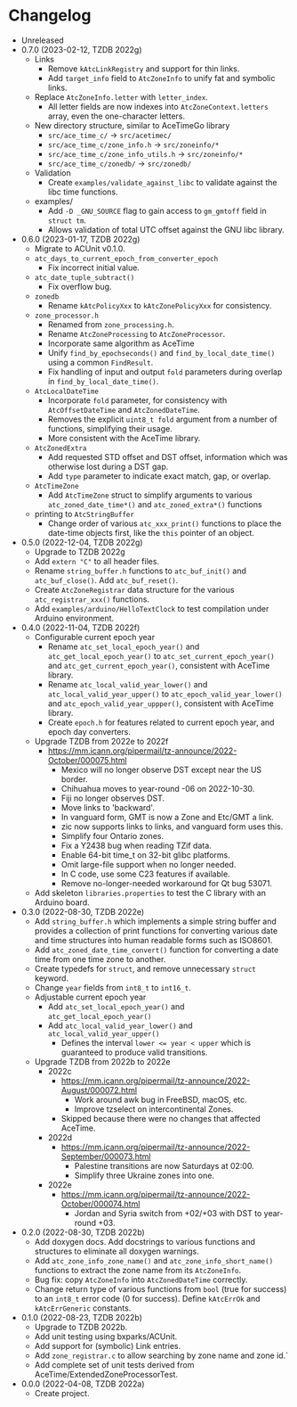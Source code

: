 # Changelog

* Unreleased
* 0.7.0 (2023-02-12, TZDB 2022g)
    * Links
        * Remove `kAtcLinkRegistry` and support for thin links.
        * Add `target_info` field to `AtcZoneInfo` to unify fat and symbolic
          links.
    * Replace `AtcZoneInfo.letter` with `letter_index`.
        * All letter fields are now indexes into `AtcZoneContext.letters` array,
          even the one-character letters.
    * New directory structure, similar to AceTimeGo library
        * `src/ace_time_c/` -> `src/acetimec/`
        * `src/ace_time_c/zone_info.h` -> `src/zoneinfo/*`
        * `src/ace_time_c/zone_info_utils.h` -> `src/zoneinfo/*`
        * `src/ace_time_c/zonedb/` -> `src/zonedb/`
    * Validation
        * Create `examples/validate_against_libc` to validate against the libc
          time functions.
    * examples/
        * Add `-D _GNU_SOURCE` flag to gain access to `gm_gmtoff` field
          in `struct tm`.
        * Allows validation of total UTC offset against the GNU libc library.
* 0.6.0 (2023-01-17, TZDB 2022g)
    * Migrate to ACUnit v0.1.0.
    * `atc_days_to_current_epoch_from_converter_epoch`
        * Fix incorrect initial value.
    * `atc_date_tuple_subtract()`
        * Fix overflow bug.
    * `zonedb`
        * Rename `kAtcPolicyXxx` to `kAtcZonePolicyXxx` for consistency.
    * `zone_processor.h`
        * Renamed from `zone_processing.h`.
        * Rename `AtcZoneProcessing` to `AtcZoneProcessor`.
        * Incorporate same algorithm as AceTime
        * Unify `find_by_epochseconds()` and `find_by_local_date_time()` using a
          common `FindResult`.
        * Fix handling of input and output `fold` parameters during overlap in
          `find_by_local_date_time()`.
    * `AtcLocalDateTime`
        * Incorporate `fold` parameter, for consistency with `AtcOffsetDateTime`
          and `AtcZonedDateTime`.
        * Removes the explicit `uint8_t fold` argument from a number of
          functions, simplifying their usage.
        * More consistent with the AceTime library.
    * `AtcZonedExtra`
        * Add requested STD offset and DST offset, information which was
          otherwise lost during a DST gap.
        * Add `type` parameter to indicate exact match, gap, or overlap.
    * `AtcTimeZone`
        * Add `AtcTimeZone` struct to simplify arguments to various
          `atc_zoned_date_time*()` and `atc_zoned_extra*()` functions
    * printing to `AtcStringBuffer`
        * Change order of various `atc_xxx_print()` functions to place the
          date-time objects first, like the `this` pointer of an object.
* 0.5.0 (2022-12-04, TZDB 2022g)
    * Upgrade to TZDB 2022g
    * Add `extern "C"` to all header files.
    * Rename `string_buffer.h` functions to `atc_buf_init()` and
      `atc_buf_close()`. Add `atc_buf_reset()`.
    * Create `AtcZoneRegistrar` data structure for the various
      `atc_registrar_xxx()` functions.
    * Add `examples/arduino/HelloTextClock` to test compilation under Arduino
      environment.
* 0.4.0 (2022-11-04, TZDB 2022f)
    * Configurable current epoch year
        * Rename `atc_set_local_epoch_year()` and `atc_get_local_epoch_year()`
          to `atc_set_current_epoch_year()` and `atc_get_current_epoch_year()`,
          consistent with AceTime library.
        * Rename `atc_local_valid_year_lower()` and
          `atc_local_valid_year_upper()` to `atc_epoch_valid_year_lower()` and
          `atc_epoch_valid_year_uppper()`, consistent with AceTime library.
        * Create `epoch.h` for features related to current epoch year, and
          epoch day converters.
    * Upgrade TZDB from 2022e to 2022f
        * https://mm.icann.org/pipermail/tz-announce/2022-October/000075.html
			* Mexico will no longer observe DST except near the US border.
			* Chihuahua moves to year-round -06 on 2022-10-30.
			* Fiji no longer observes DST.
			* Move links to 'backward'.
			* In vanguard form, GMT is now a Zone and Etc/GMT a link.
			* zic now supports links to links, and vanguard form uses this.
			* Simplify four Ontario zones.
			* Fix a Y2438 bug when reading TZif data.
			* Enable 64-bit time_t on 32-bit glibc platforms.
			* Omit large-file support when no longer needed.
			* In C code, use some C23 features if available.
			* Remove no-longer-needed workaround for Qt bug 53071.
    * Add skeleton `libraries.properties` to test the C library with an
      Arduino board.
* 0.3.0 (2022-08-30, TZDB 2022e)
    * Add `string_buffer.h` which implements a simple string buffer and
      provides a collection of print functions for converting various date
      and time structures into human readable forms such as ISO8601.
    * Add `atc_zoned_date_time_convert()` function for converting
      a date time from one time zone to another.
    * Create typedefs for `struct`, and remove unnecessary `struct` keyword.
    * Change `year` fields from `int8_t` to `int16_t`.
    * Adjustable current epoch year
        * Add `atc_set_local_epoch_year()` and `atc_get_local_epoch_year()`
        * Add `atc_local_valid_year_lower()` and `atc_local_valid_year_upper()`
            * Defines the interval `lower <= year < upper` which is guaranteed
            to produce valid transitions.
    * Upgrade TZDB from 2022b to 2022e
        * 2022c
            * https://mm.icann.org/pipermail/tz-announce/2022-August/000072.html
                * Work around awk bug in FreeBSD, macOS, etc.
                * Improve tzselect on intercontinental Zones.
            * Skipped because there were no changes that affected AceTime.
        * 2022d
            * https://mm.icann.org/pipermail/tz-announce/2022-September/000073.html
                * Palestine transitions are now Saturdays at 02:00.
                * Simplify three Ukraine zones into one.
        * 2022e
            * https://mm.icann.org/pipermail/tz-announce/2022-October/000074.html
                * Jordan and Syria switch from +02/+03 with DST to year-round
                  +03.
* 0.2.0 (2022-08-30, TZDB 2022b)
    * Add doxygen docs. Add docstrings to various functions and structures to
      eliminate all doxygen warnings.
    * Add `atc_zone_info_zone_name()` and `atc_zone_info_short_name()` functions
      to extract the zone name from its `AtcZoneInfo`.
    * Bug fix: copy `AtcZoneInfo` into `AtcZonedDateTime` correctly.
    * Change return type of various functions from `bool` (true for success)
      to an `int8_t` error code (0 for success). Define `kAtcErrOk` and
      `kAtcErrGeneric` constants.
* 0.1.0 (2022-08-23, TZDB 2022b)
    * Upgrade to TZDB 2022b.
    * Add unit testing using bxparks/ACUnit.
    * Add support for (symbolic) Link entries.
    * Add `zone_registrar.c` to allow searching by zone name and zone id.`
    * Add complete set of unit tests derived from
      AceTime/ExtendedZoneProcessorTest.
* 0.0.0 (2022-04-08, TZDB 2022a)
    * Create project.
